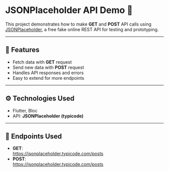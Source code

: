 # JSONPlaceholder API Demo 🚀

This project demonstrates how to make **GET** and **POST** API calls using [JSONPlaceholder](https://jsonplaceholder.typicode.com/), a free fake online REST API for testing and prototyping.

---

## 📌 Features
- Fetch data with **GET** request  
- Send new data with **POST** request  
- Handles API responses and errors  
- Easy to extend for more endpoints  

---

## ⚙️ Technologies Used
- Flutter, Bloc 
- API: **JSONPlaceholder (typicode)**  

---

## 📂 Endpoints Used

- **GET**:  
https://jsonplaceholder.typicode.com/posts
- **POST**:  
https://jsonplaceholder.typicode.com/posts
